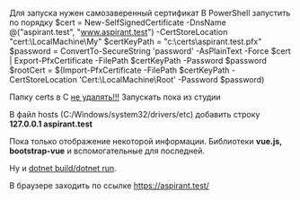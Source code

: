 Для запуска нужен самозаверенный сертификат
В PowerShell запустить по порядку
$cert = New-SelfSignedCertificate -DnsName @("aspirant.test", "www.aspirant.test") -CertStoreLocation "cert:\LocalMachine\My"
$certKeyPath = "c:\certs\aspirant.test.pfx"
$password = ConvertTo-SecureString 'password' -AsPlainText -Force
$cert | Export-PfxCertificate -FilePath $certKeyPath -Password $password
$rootCert = $(Import-PfxCertificate -FilePath $certKeyPath -CertStoreLocation 'Cert:\LocalMachine\Root' -Password $password)

Папку certs в C <u>не удалять!!!</u>
Запускать пока из студии

В файл hosts (C:/Windows/system32/drivers/etc) добавить строку <b>127.0.0.1 aspirant.test</b>

Пока только отображение некоторой информации.
Библиотеки <b>vue.js, bootstrap-vue</b> и вспомогательные для последней.

Ну и <u>dotnet build/dotnet run</u>.

В браузере заходить по ссылке <u>https://aspirant.test/</u>